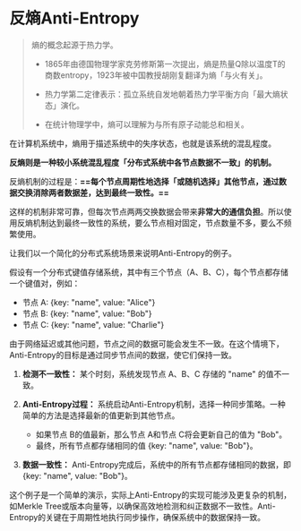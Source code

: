 # 反熵Anti-Entropy

> 熵的概念起源于热力学。
>
> - 1865年由德国物理学家克劳修斯第一次提出，熵是热量Q除以温度T的商数entropy，1923年被中国教授胡刚复翻译为熵「与火有关」。
>
> - 热力学第二定律表示：孤立系统自发地朝着热力学平衡方向「最大熵状态」演化。
>
> - 在统计物理学中，熵可以理解为与所有原子动能总和相关。

在计算机系统中，熵用于描述系统中的失序状态，也就是该系统的混乱程度。

**反熵则是一种较小系统混乱程度「分布式系统中各节点数据不一致」的机制。**

反熵机制的过程是：**==每个节点周期性地选择「或随机选择」其他节点，通过数据交换消除两者数据差，达到最终一致性。==**

这样的机制非常可靠，但每次节点两两交换数据会带来**非常大的通信负担**。所以使用反熵机制达到最终一致性的系统，要么节点相对固定，节点数量不多，要么不频繁使用。

让我们以一个简化的分布式系统场景来说明Anti-Entropy的例子。

假设有一个分布式键值存储系统，其中有三个节点（A、B、C），每个节点都存储一个键值对，例如：

- 节点 A: {key: "name", value: "Alice"}
- 节点 B: {key: "name", value: "Bob"}
- 节点 C: {key: "name", value: "Charlie"}

由于网络延迟或其他问题，节点之间的数据可能会发生不一致。在这个情境下，Anti-Entropy的目标是通过同步节点间的数据，使它们保持一致。

1. **检测不一致性：** 某个时刻，系统发现节点 A、B、C 存储的 "name" 的值不一致。

2. **Anti-Entropy过程：** 系统启动Anti-Entropy机制，选择一种同步策略。一种简单的方法是选择最新的值更新到其他节点。
   - 如果节点 B的值最新，那么节点 A和节点 C将会更新自己的值为 "Bob"。
   - 最终，所有节点都存储相同的值 {key: "name", value: "Bob"}。
   
3. **数据一致性：** Anti-Entropy完成后，系统中的所有节点都存储相同的数据，即 {key: "name", value: "Bob"}。

这个例子是一个简单的演示，实际上Anti-Entropy的实现可能涉及更复杂的机制，如Merkle Tree或版本向量等，以确保高效地检测和纠正数据不一致性。Anti-Entropy的关键在于周期性地执行同步操作，确保系统中的数据保持一致。


